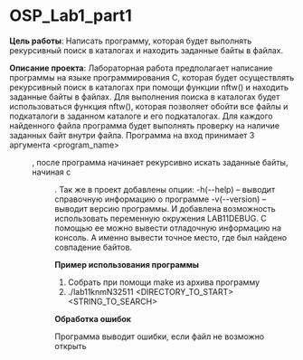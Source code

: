 # OSP_Lab1_part1


**Цель работы**: Написать программу, которая будет выполнять 
рекурсивный поиск в каталогах и находить заданные байты в файлах.


**Описание проекта**:
Лабораторная работа предполагает написание программы на языке 
программирования C, которая будет осуществлять рекурсивный поиск в 
каталогах при помощи функции nftw() и находить заданные байты в файлах.
Для выполнения поиска в каталогах будет использоваться функция nftw(), 
которая позволяет обойти все файлы и подкаталоги в заданном каталоге и его 
подкаталогах. Для каждого найденного файла программа будет выполнять 
проверку на наличие заданных байт внутри файла.
Программа на вход принимает 3 аргумента <program_name> <DIR> <Bytes>, 
после программа начинает рекурсивно искать заданные байты, начиная с 
<DIR>. Так же в проект добавлены опции:
 -h(--help) – выводит справочную информацию о программе
 -v(--version) – выводит версию программы. 
И добавлена возможность использовать переменную окружения 
LAB11DEBUG. С помощью ее можно вывести отладочную информацию на 
консоль. А именно вывести точное место, где был найдено совпадение байтов. 

**Пример использования программы** 

1) Собрать при помощи make из архива программу 
2) ./lab11knmN32511 <DIRECTORY_TO_START> <STRING_TO_SEARCH> 

**Обработка ошибок**

Программа выводит ошибки, если файл не возможно открыть
